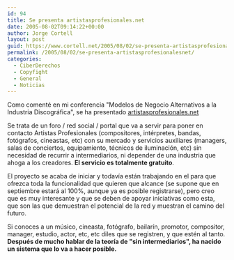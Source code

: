 ```yaml
---
id: 94
title: Se presenta artistasprofesionales.net
date: 2005-08-02T09:14:22+00:00
author: Jorge Cortell
layout: post
guid: https://www.cortell.net/2005/08/02/se-presenta-artistasprofesionalesnet/
permalink: /2005/08/02/se-presenta-artistasprofesionalesnet/
categories:
  - CiberDerechos
  - Copyfight
  - General
  - Noticias
---
```

Como comenté en mi conferencia "Modelos de Negocio Alternativos a la Industria Discográfica", se ha presentado [artistasprofesionales.net](https://www.artistasprofesionales.net)

Se trata de un foro / red social / portal que va a servir para poner en contacto Artistas Profesionales (compositores, intérpretes, bandas, fotógrafos, cineastas, etc) con su mercado y servicios auxiliares (managers, salas de conciertos, equipamiento, técnicos de iluminación, etc) sin necesidad de recurrir a intermediarios, ni depender de una industria que ahoga a los creadores. **El servicio es totalmente gratuito**.

El proyecto se acaba de iniciar y todaví­a están trabajando en el para que ofrezca toda la funcionalidad que quieren que alcance (se supone que en septiembre estará al 100%, aunque ya es posible registrarse), pero creo que es muy interesante y que se deben de apoyar iniciativas como esta, que son las que demuestran el potencial de la red y muestran el camino del futuro.

Si conoces a un músico, cineasta, fotógrafo, bailarí­n, promotor, compositor, manager, estudio, actor, etc, etc diles que se registren, y que estén al tanto. **Después de mucho hablar de la teorí­a de "sin intermediarios", ha nacido un sistema que lo va a hacer posible.**